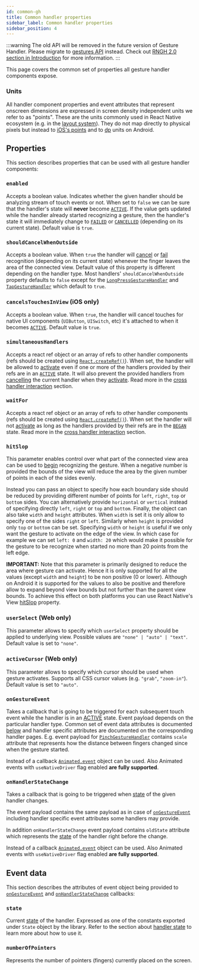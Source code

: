 ```yaml
---
id: common-gh
title: Common handler properties
sidebar_label: Common handler properties
sidebar_position: 4
---
```


:::warning
The old API will be removed in the future version of Gesture Handler. Please migrate to [gestures API](/docs/gestures/gesture) instead. Check out [RNGH 2.0 section in Introduction](/docs/#rngh-20) for more information.
:::

This page covers the common set of properties all gesture handler components expose.

### Units

All handler component properties and event attributes that represent onscreen dimensions are expressed in screen density independent units we refer to as "points".
These are the units commonly used in React Native ecosystem (e.g. in the [layout system](http://reactnative.dev/docs/flexbox.html)).
They do not map directly to physical pixels but instead to [iOS's points](https://developer.apple.com/library/content/documentation/2DDrawing/Conceptual/DrawingPrintingiOS/GraphicsDrawingOverview/GraphicsDrawingOverview.html#//apple_ref/doc/uid/TP40010156-CH14-SW7) and to [dp](https://developer.android.com/guide/topics/resources/more-resources#Dimension) units on Android.

## Properties

This section describes properties that can be used with all gesture handler components:

### `enabled`

Accepts a boolean value.
Indicates whether the given handler should be analyzing stream of touch events or not.
When set to `false` we can be sure that the handler's state will **never** become [`ACTIVE`](/docs/under-the-hood/state#active).
If the value gets updated while the handler already started recognizing a gesture, then the handler's state it will immediately change to [`FAILED`](/docs/under-the-hood/state#failed) or [`CANCELLED`](/docs/under-the-hood/state#cancelled) (depending on its current state).
Default value is `true`.

### `shouldCancelWhenOutside`

Accepts a boolean value.
When `true` the handler will [cancel](/docs/under-the-hood/state#cancelled) or [fail](/docs/under-the-hood/state#failed) recognition (depending on its current state) whenever the finger leaves the area of the connected view.
Default value of this property is different depending on the handler type.
Most handlers' `shouldCancelWhenOutside` property defaults to `false` except for the [`LongPressGestureHandler`](/docs/gesture-handlers/longpress-gh) and [`TapGestureHandler`](/docs/gesture-handlers/tap-gh) which default to `true`.

### `cancelsTouchesInView` (**iOS only**)

Accepts a boolean value.
When `true`, the handler will cancel touches for native UI components (`UIButton`, `UISwitch`, etc) it's attached to when it becomes [`ACTIVE`](/docs/under-the-hood/state#active).
Default value is `true`.

### `simultaneousHandlers`

Accepts a react ref object or an array of refs to other handler components (refs should be created using [`React.createRef()`](https://reactjs.org/docs/refs-and-the-dom.html)). When set, the handler will be allowed to [activate](/docs/under-the-hood/state#active) even if one or more of the handlers provided by their refs are in an [`ACTIVE`](/docs/under-the-hood/state#active) state. It will also prevent the provided handlers from [cancelling](/docs/under-the-hood/state#cancelled) the current handler when they [activate](/docs/under-the-hood/state#active). Read more in the [cross handler interaction](/docs/gesture-handlers/interactions#simultaneous-recognition) section.

### `waitFor`

Accepts a react ref object or an array of refs to other handler components (refs should be created using [`React.createRef()`](https://reactjs.org/docs/refs-and-the-dom.html)). When set the handler will not [activate](/docs/under-the-hood/state#active) as long as the handlers provided by their refs are in the [`BEGAN`](/docs/under-the-hood/state#began) state. Read more in the [cross handler interaction](/docs/gesture-handlers/interactions#awaiting-other-handlers) section.

### `hitSlop`

This parameter enables control over what part of the connected view area can be used to [begin](/docs/under-the-hood/state#began) recognizing the gesture.
When a negative number is provided the bounds of the view will reduce the area by the given number of points in each of the sides evenly.

Instead you can pass an object to specify how each boundary side should be reduced by providing different number of points for `left`, `right`, `top` or `bottom` sides.
You can alternatively provide `horizontal` or `vertical` instead of specifying directly `left`, `right` or `top` and `bottom`.
Finally, the object can also take `width` and `height` attributes.
When `width` is set it is only allow to specify one of the sides `right` or `left`.
Similarly when `height` is provided only `top` or `bottom` can be set.
Specifying `width` or `height` is useful if we only want the gesture to activate on the edge of the view. In which case for example we can set `left: 0` and `width: 20` which would make it possible for the gesture to be recognize when started no more than 20 points from the left edge.

**IMPORTANT:** Note that this parameter is primarily designed to reduce the area where gesture can activate. Hence it is only supported for all the values (except `width` and `height`) to be non positive (0 or lower). Although on Android it is supported for the values to also be positive and therefore allow to expand beyond view bounds but not further than the parent view bounds. To achieve this effect on both platforms you can use React Native's View [hitSlop](https://reactnative.dev/docs/view.html#props) property.

### `userSelect` (Web only)

This parameter allows to specify which `userSelect` property should be applied to underlying view. Possible values are `"none" | "auto" | "text"`. Default value is set to `"none"`.

### `activeCursor` (Web only)

This parameter allows to specify which cursor should be used when gesture activates. Supports all CSS cursor values (e.g. `"grab"`, `"zoom-in"`). Default value is set to `"auto"`.

### `onGestureEvent`

Takes a callback that is going to be triggered for each subsequent touch event while the handler is in an [ACTIVE](/docs/under-the-hood/state#active) state. Event payload depends on the particular handler type. Common set of event data attributes is documented [below](#event-data) and handler specific attributes are documented on the corresponding handler pages. E.g. event payload for [`PinchGestureHandler`](/docs/gesture-handlers/rotation-gh#event-data) contains `scale` attribute that represents how the distance between fingers changed since when the gesture started.

Instead of a callback [`Animated.event`](https://reactnative.dev/docs/animated.html#event) object can be used. Also Animated events with `useNativeDriver` flag enabled **are fully supported**.

### `onHandlerStateChange`

Takes a callback that is going to be triggered when [state](/docs/under-the-hood/state) of the given handler changes.

The event payload contains the same payload as in case of [`onGestureEvent`](#ongestureevent) including handler specific event attributes some handlers may provide.

In addition `onHandlerStateChange` event payload contains `oldState` attribute which represents the [state](/docs/under-the-hood/state) of the handler right before the change.

Instead of a callback [`Animated.event`](https://reactnative.dev/docs/animated.html#event) object can be used. Also Animated events with `useNativeDriver` flag enabled **are fully supported**.

## Event data

This section describes the attributes of event object being provided to [`onGestureEvent`](#ongestureevent) and [`onHandlerStateChange`](#onhandlerstatechange) callbacks:

### `state`

Current [state](/docs/under-the-hood/state) of the handler. Expressed as one of the constants exported under `State` object by the library. Refer to the section about [handler state](/docs/under-the-hood/state) to learn more about how to use it.

### `numberOfPointers`

Represents the number of pointers (fingers) currently placed on the screen.
